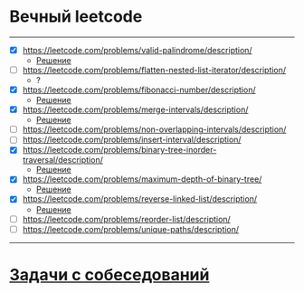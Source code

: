 # Вечный leetcode
***
- [x] https://leetcode.com/problems/valid-palindrome/description/
  - [Решение](https://github.com/vktadm/leetcode/blob/master/two_pointers/easy/_125_Valid_Palindrome.py)
- [ ] https://leetcode.com/problems/flatten-nested-list-iterator/description/
  - ?
- [x] https://leetcode.com/problems/fibonacci-number/description/
  - [Решение](https://github.com/vktadm/leetcode/blob/master/math/easy/_509_Fibonacci_Number.py)
- [x] https://leetcode.com/problems/merge-intervals/description/  
  - [Решение](https://github.com/vktadm/leetcode/blob/master/intervals/medium/_56_Merge_Intervals.py)
- [ ] https://leetcode.com/problems/non-overlapping-intervals/description/
- [ ] https://leetcode.com/problems/insert-interval/description/
- [x] https://leetcode.com/problems/binary-tree-inorder-traversal/description/
  - [Решение](https://github.com/vktadm/leetcode/blob/master/binary_tree/easy/_94_Binary_Tree_Inorder_Traversal.py)
- [x] https://leetcode.com/problems/maximum-depth-of-binary-tree/  
  - [Решение](https://github.com/vktadm/leetcode/blob/master/binary_tree/easy/_104_Maximum_Depth_of_Binary_Tree.py)
- [x] https://leetcode.com/problems/reverse-linked-list/description/
  - [Решение](https://github.com/vktadm/leetcode/blob/master/linked_list/easy/_206_Reverse_Linked_List.py)
- [ ] https://leetcode.com/problems/reorder-list/description/
- [ ] https://leetcode.com/problems/unique-paths/description/
***
# [Задачи с собеседований](https://github.com/vktadm/leetcode/blob/master/from_interviews.md)
